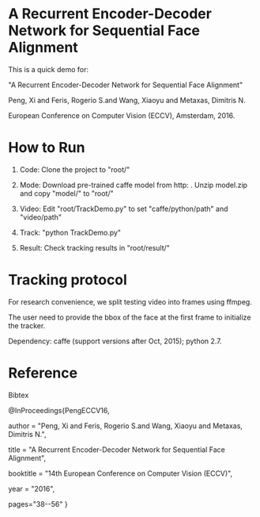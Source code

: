 # A Recurrent Encoder-Decoder Network for Sequential Face Alignment
This is a quick demo for:

"A Recurrent Encoder-Decoder Network for Sequential Face Alignment"

Peng, Xi and Feris, Rogerio S.and Wang, Xiaoyu and Metaxas, Dimitris N.

European Conference on Computer Vision (ECCV), Amsterdam, 2016.

# How to Run
1. Code: Clone the project to "root/"

2. Mode: Download pre-trained caffe model from http: . Unzip model.zip and copy "model/" to "root/"

3. Video: Edit "root/TrackDemo.py" to set "caffe/python/path" and "video/path"

4. Track: "python TrackDemo.py"

5. Result: Check tracking results in "root/result/"

# Tracking protocol
For research convenience, we split testing video into frames using ffmpeg.

The user need to provide the bbox of the face at the first frame to initialize the tracker.

Dependency: caffe (support versions after Oct, 2015); python 2.7.

# Reference
Bibtex

@InProceedings{PengECCV16,

author = "Peng, Xi and Feris, Rogerio S.and Wang, Xiaoyu and Metaxas, Dimitris N.",

title = "A Recurrent Encoder-Decoder Network for Sequential Face Alignment",

booktitle = "14th European Conference on Computer Vision (ECCV)",

year = "2016",

pages="38--56"
}
